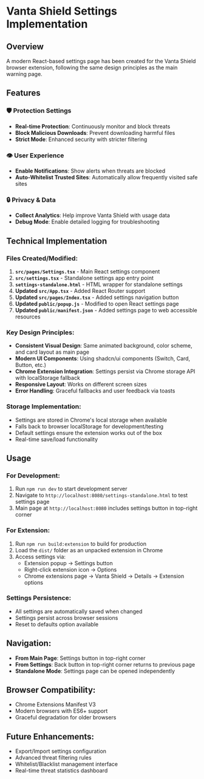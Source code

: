 # Vanta Shield Settings Implementation

## Overview
A modern React-based settings page has been created for the Vanta Shield browser extension, following the same design principles as the main warning page.

## Features

### 🛡️ Protection Settings
- **Real-time Protection**: Continuously monitor and block threats
- **Block Malicious Downloads**: Prevent downloading harmful files  
- **Strict Mode**: Enhanced security with stricter filtering

### 👁️ User Experience
- **Enable Notifications**: Show alerts when threats are blocked
- **Auto-Whitelist Trusted Sites**: Automatically allow frequently visited safe sites

### 🔒 Privacy & Data
- **Collect Analytics**: Help improve Vanta Shield with usage data
- **Debug Mode**: Enable detailed logging for troubleshooting

## Technical Implementation

### Files Created/Modified:
1. **`src/pages/Settings.tsx`** - Main React settings component
2. **`src/settings.tsx`** - Standalone settings app entry point
3. **`settings-standalone.html`** - HTML wrapper for standalone settings
4. **Updated `src/App.tsx`** - Added React Router support
5. **Updated `src/pages/Index.tsx`** - Added settings navigation button
6. **Updated `public/popup.js`** - Modified to open React settings page
7. **Updated `public/manifest.json`** - Added settings page to web accessible resources

### Key Design Principles:
- **Consistent Visual Design**: Same animated background, color scheme, and card layout as main page
- **Modern UI Components**: Using shadcn/ui components (Switch, Card, Button, etc.)
- **Chrome Extension Integration**: Settings persist via Chrome storage API with localStorage fallback
- **Responsive Layout**: Works on different screen sizes
- **Error Handling**: Graceful fallbacks and user feedback via toasts

### Storage Implementation:
- Settings are stored in Chrome's local storage when available
- Falls back to browser localStorage for development/testing
- Default settings ensure the extension works out of the box
- Real-time save/load functionality

## Usage

### For Development:
1. Run `npm run dev` to start development server
2. Navigate to `http://localhost:8080/settings-standalone.html` to test settings page
3. Main page at `http://localhost:8080` includes settings button in top-right corner

### For Extension:
1. Run `npm run build:extension` to build for production
2. Load the `dist/` folder as an unpacked extension in Chrome
3. Access settings via:
   - Extension popup → Settings button
   - Right-click extension icon → Options
   - Chrome extensions page → Vanta Shield → Details → Extension options

### Settings Persistence:
- All settings are automatically saved when changed
- Settings persist across browser sessions
- Reset to defaults option available

## Navigation:
- **From Main Page**: Settings button in top-right corner
- **From Settings**: Back button in top-right corner returns to previous page
- **Standalone Mode**: Settings page can be opened independently

## Browser Compatibility:
- Chrome Extensions Manifest V3
- Modern browsers with ES6+ support
- Graceful degradation for older browsers

## Future Enhancements:
- Export/Import settings configuration
- Advanced threat filtering rules
- Whitelist/Blacklist management interface
- Real-time threat statistics dashboard
